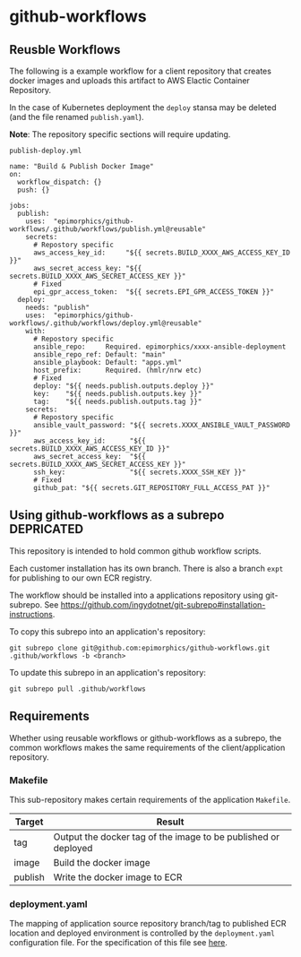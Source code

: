 # github-workflows

## Reusble Workflows

The following is a example workflow for a client repository that creates docker images and uploads this artifact to AWS Elactic Container Repository.

In the case of Kubernetes deployment the `deploy` stansa may be deleted (and the file renamed `publish.yaml`).

__Note__: The repository specific sections will require updating.

`publish-deploy.yml`
```
name: "Build & Publish Docker Image"
on:
  workflow_dispatch: {}
  push: {}

jobs:
  publish:
    uses:  "epimorphics/github-workflows/.github/workflows/publish.yml@reusable"
    secrets:
      # Repostory specific
      aws_access_key_id:     "${{ secrets.BUILD_XXXX_AWS_ACCESS_KEY_ID }}"
      aws_secret_access_key: "${{ secrets.BUILD_XXXX_AWS_SECRET_ACCESS_KEY }}"
      # Fixed
      epi_gpr_access_token:  "${{ secrets.EPI_GPR_ACCESS_TOKEN }}"
  deploy: 
    needs: "publish"
    uses:  "epimorphics/github-workflows/.github/workflows/deploy.yml@reusable"
    with:
      # Repostory specific
      ansible_repo:     Required. epimorphics/xxxx-ansible-deployment
      ansible_repo_ref: Default: "main"
      ansible_playbook: Default: "apps.yml"
      host_prefix:      Required. (hmlr/nrw etc)
      # Fixed
      deploy: "${{ needs.publish.outputs.deploy }}"
      key:    "${{ needs.publish.outputs.key }}"
      tag:    "${{ needs.publish.outputs.tag }}"
    secrets:
      # Repostory specific
      ansible_vault_password: "${{ secrets.XXXX_ANSIBLE_VAULT_PASSWORD }}"
      aws_access_key_id:      "${{ secrets.BUILD_XXXX_AWS_ACCESS_KEY_ID }}"
      aws_secret_access_key:  "${{ secrets.BUILD_XXXX_AWS_SECRET_ACCESS_KEY }}"
      ssh_key:                "${{ secrets.XXXX_SSH_KEY }}"
      # Fixed
      github_pat: "${{ secrets.GIT_REPOSITORY_FULL_ACCESS_PAT }}"
```

## Using github-workflows as a subrepo DEPRICATED

This repository is intended to hold common github workflow scripts.

Each customer installation has its own branch. There is also a branch `expt` for publishing to our own ECR registry.

The workflow should be installed into a applications repository using
git-subrepo. See https://github.com/ingydotnet/git-subrepo#installation-instructions.


To copy this subrepo into an application's repository:
```
git subrepo clone git@github.com:epimorphics/github-workflows.git .github/workflows -b <branch>
```

To update this subrepo in an application's repository:
```
git subrepo pull .github/workflows
```

## Requirements

Whether using reusable workflows or github-workflows as a subrepo, the common workflows makes the same requirements of the client/application repository. 

### Makefile 

This sub-repository makes certain requirements of the application `Makefile`.

|Target|Result|
|---|---|
| tag | Output the docker tag of the image to be published or deployed |
| image | Build the docker image |
| publish | Write the docker image to ECR |

### deployment.yaml

The mapping of application source repository branch/tag to published ECR location and deployed environment is controlled by the `deployment.yaml` configuration file. For the specification of this file see [here](https://github.com/epimorphics/deployment-mapper#version-2).
